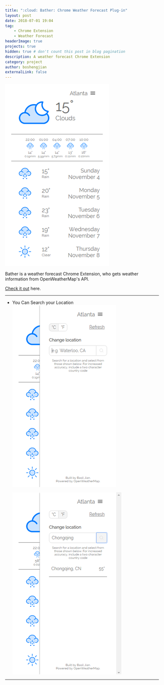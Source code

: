 ```yaml
---
title: ":cloud: Bather: Chrome Weather Forecast Plug-in"
layout: post
date: 2018-07-01 19:04
tag: 
    - Chrome Extension 
    - Weather Forecast 
headerImage: true
projects: true
hidden: true # don't count this post in blog pagination
description: A weather forecast Chrome Extension
category: project
author: boshengjian
externalLink: false
---
```


![Screenshot](/assets/projects/bather/atlanta.png)

Bather is a weather forecast Chrome Extension, who gets weather information from OpenWeatherMap's API.  

[Check it out](https://chrome.google.com/webstore/detail/bather/ldbpocnepgdgpipohgbfimmniinkdmcb) here. 


---

- You Can Search your Location
    ![Screenshot](/assets/projects/bather/change_location.png)

    ![Screenshot](/assets/projects/bather/search.png)




---


<p align="center">
  <img />
</p>


